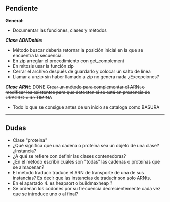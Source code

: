 Pendiente
------
<b>General:</b>
+ Documentar las funciones, clases y métodos

<b>*Clase ADNDoble:*</b>
+ Método buscar debería retornar la posición inicial en la que se encuentra la secuencia.
+ En zip arreglar el procedimiento con get_complement
+ En mitosis usar la función zip
+ Cerrar el archivo después de guardarlo y colocar un salto de línea
+ Llamar a unzip sin haber llamado a zip no genera nada ¿Excepciones?

<b>*Clase ARNt:*</b>
DONE ~~Crear un método para complementar el ARNt o modificar los existentes para que detecten si se está en presencia de URACILO o de TIMINA~~
+ Todo lo que se consigue antes de un inicio se cataloga como BASURA
___

Dudas
------
+ Clase "proteina"
+ ¿Qué significa que una cadena o proteína sea un objeto de una clase? ¿Instancia?
+ ¿A qué se refiere con definir las clases contenedoras?
+ ¿En el método escribir cuáles son "todas" las cadenas o proteínas que se almacenan?
+ El método traducir traduce el ARN de transporte de una de sus instancias? Es decir que las instancias de traducir son solo ARNts.
+ En el apartado 4. es heapsort o buildmaxheap ?
+ Se ordenan los codones por su frecuencia decrecientemente cada vez que se introduce uno o al final?